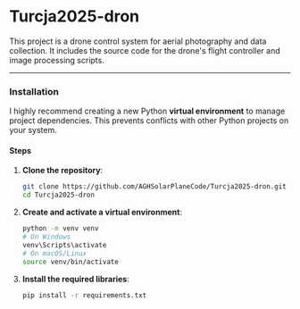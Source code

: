 # Turcja2025-dron

This project is a drone control system for aerial photography and data collection. It includes the source code for the drone's flight controller and image processing scripts.

---

### Installation

I highly recommend creating a new Python **virtual environment** to manage project dependencies. This prevents conflicts with other Python projects on your system.

#### **Steps**

1.  **Clone the repository**:

    ```bash
    git clone https://github.com/AGHSolarPlaneCode/Turcja2025-dron.git
    cd Turcja2025-dron
    ```

2.  **Create and activate a virtual environment**:

    ```bash
    python -m venv venv
    # On Windows
    venv\Scripts\activate
    # On macOS/Linux
    source venv/bin/activate
    ```

3.  **Install the required libraries**:

    ```bash
    pip install -r requirements.txt
    ```